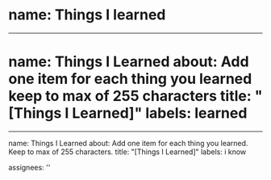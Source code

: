 
name: Things I learned
=======
---
name: Things I Learned
about: Add one item for each thing you learned keep to max of 255 characters
title: "[Things I Learned]"
labels: learned
=======
---
name: Things I Learned
about: Add one item for each thing you learned. Keep to max of 255 characters.
title: "[Things I Learned]"
labels: i know

assignees: ''
